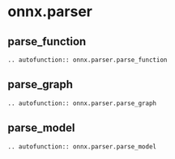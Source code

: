 # onnx.parser

## parse_function

```{eval-rst}
.. autofunction:: onnx.parser.parse_function
```

## parse_graph

```{eval-rst}
.. autofunction:: onnx.parser.parse_graph
```

## parse_model

```{eval-rst}
.. autofunction:: onnx.parser.parse_model
```
